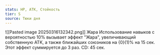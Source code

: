 ```yaml
---
stats: HP, АТК, Стойкость
tier: S
source: Тюки дня
---
```

![[Pasted image 20250316132342.png]]
Жара
Использование навыков с вероятностью 10% вызывает эффект "Жара", увеличивающий собственную ATK, а также ближайших союзников на {0}(1)% на 15 сек. Этот эффект суммируется до 3 раз. CD: 45 сек.
